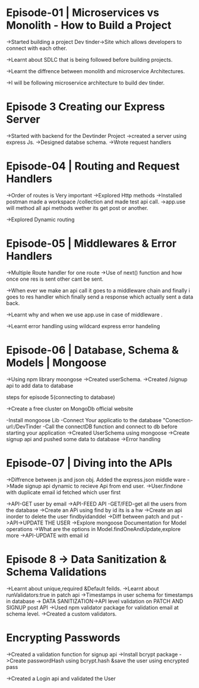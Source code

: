 
 # Episode-01 | Microservices vs Monolith - How to Build a Project


 ->Started building a project Dev tinder->Site which allows developers to connect with each other.

 ->Learnt about SDLC that is being followed before building projects.

 ->Learnt the diffrence between monolith and microservice Architectures.

 ->I will be following microservice architecture to build dev tinder.


 # Episode 3  Creating our Express Server

 ->Started with backend for the Devtinder Project
 ->created a server using express Js.
 ->Designed databse schema.
 ->Wrote request handlers 
 
  # Episode-04 | Routing and Request Handlers

  ->Order of routes is Very important
  ->Explored Http methods 
  ->Installed postman made a workspace /collection and made test api call.
  ->app.use will method all api methods wether its get post or another.

  ->Explored Dynamic routing 


  #  Episode-05 | Middlewares & Error Handlers 

  ->Multiple Route handler for one route 
  ->Use of next() function and how once one res is sent other cant be sent.

  ->When ever we make an api call it goes to a middleware chain  and finally i goes to res handler which finally send a response which actually sent a data back.

  ->Learnt why and when we use app.use in case of middleware .

  ->Learnt error handling using wildcard express error handeling

  # Episode-06 | Database, Schema & Models | Mongoose

  ->Using npm library moongose
  ->Created userSchema.
  ->Created /signup api to add data to database
  

  
steps for episode 5(connecting to database)

->Create a free cluster on MongoDb official website

-Install mongoose Lib
-Connect Your applicatio  to the database "Conection-url:/DevTinder
-Call the connectDB function and connect to db before starting your application 
->Created UserSchema using mongoose
->Create signup api and pushed some data to database
->Error handling
 
 # Episode-07 | Diving into the APIs

 ->Diffrence between js and json obj.
 Added the express.json middle ware
 ->Made signup api dynamic to recieve  Api from end user.
 ->User.findone with duplicate email id fetched which user first 

 ->API-GET user by email
 ->API-FEED API -GET/FED-get all the users from the database
 ->Create  an APi using find by id its is a hw
 ->Create an api inorder to delete the user findbyidanddel
 ->Diff between patch and put
 ->API->UPDATE THE USER
 ->Explore mongoose Documentation for Model operations
 ->What are the options in Model.findOneAndUpdate,explore more
 ->API-UPDATE with email id


 # Episode 8 -> Data Sanitization & Schema Validations

 ->Learnt about unique,required  &Default feilds.
 ->Learnt about runValidators:true in patch api
 ->Timestamps in user schema for timestamps in database
 -> DATA SANITIZATION->API level validation on PATCH AND SIGNUP post API
 ->Used npm validator package for validation email at schema level.
 ->Created a custom validators.

 # Encrypting Passwords

 ->Created a validation function for signup api
 ->Install bcrypt package
 ->Create passwordHash using bcrypt.hash &save the user using encrypted pass

 ->Created a Login api and validated the User